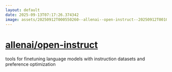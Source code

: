```yaml
---
layout: default
date: 2025-09-13T07:17:26.374342
image: assets/20250912T000550260--allenai--open-instruct--20250912T001037150--cropped.png
---
```


# [allenai/open-instruct](https://github.com/allenai/open-instruct)

tools for finetuning language models with instruction datasets and preference optimization
